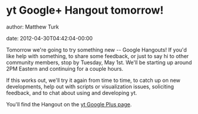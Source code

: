 # yt Google+ Hangout tomorrow!

author: Matthew Turk

date: 2012-04-30T04:42:04-00:00

Tomorrow we're going to try something new -- Google Hangouts! If you'd
like help with something, to share some feedback, or just to say hi to
other community members, stop by Tuesday, May 1st. We'll be starting up
around 2PM Eastern and continuing for a couple hours.

If this works out, we'll try it again from time to time, to catch up on
new developments, help out with scripts or visualization issues,
soliciting feedback, and to chat about using and developing yt.

You'll find the Hangout on the [yt Google Plus
page](https://plus.google.com/1969-12-31T18:00:00-00:0071834552760/posts).
